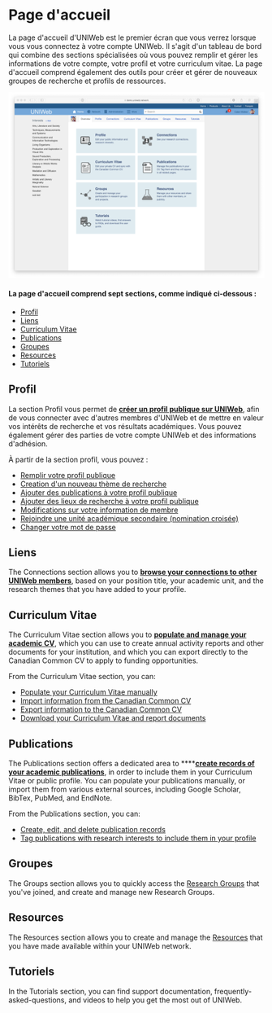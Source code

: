 # Page d'accueil

La page d'accueil d'UNIWeb est le premier écran que vous verrez lorsque vous vous connectez à votre compte UNIWeb. Il s'agit d'un tableau de bord qui combine des sections spécialisées où vous pouvez remplir et gérer les informations de votre compte, votre profil et votre curriculum vitae. La page d'accueil comprend également des outils pour créer et gérer de nouveaux groupes de recherche et profils de ressources.

![](../.gitbook/assets/screenshots-copy-10.png)

#### La page d'accueil comprend sept sections, comme indiqué ci-dessous :

* [Profil](the-home-page.md#profil)
* [Liens](the-home-page.md#connections)
* [Curriculum Vitae](the-home-page.md#curriculum-vitae)
* [Publications](the-home-page.md#publications)
* [Groupes](the-home-page.md#groups)
* [Resources](the-home-page.md#resources)
* [Tutoriels](the-home-page.md#tutorials)

## **Profil**

La section Profil vous permet de [**créer un profil publique sur UNIWeb**](../networking-on-uniweb/filling-out-your-public-profile.md), afin de vous connecter avec d'autres membres d'UNIWeb et de mettre en valeur vos intérêts de recherche et vos résultats académiques. Vous pouvez également gérer des parties de votre compte UNIWeb et des informations d'adhésion.

À partir de la section profil, vous pouvez :

* [Remplir votre profil publique](../networking-on-uniweb/filling-out-your-public-profile.md#filling-out-your-public-profile-automatically-using-your-cv) 
* [Creation d'un nouveau thème de recherche](../networking-on-uniweb/research-themes/managing-research-themes.md#creating-new-research-themes)
* [Ajouter des publications à votre profil publique ](../networking-on-uniweb/research-themes/increasing-discoverability-with-research-themes.md#tagging-your-public-profile-with-research-themes)
* [Ajouter des lieux de recherche à votre profil publique ](../networking-on-uniweb/research-places-1.md)
* [Modifications sur votre information de membre](../uniweb-accounts/account-management/member-account-information.md)
* [Rejoindre une unité académique secondaire \(nomination croisée\)](../uniweb-accounts/academic-units/cross-appointments.md) 
* [Changer votre mot de passe](../uniweb-accounts/account-management/account-login.md#updating-your-uniweb-account-password)

## Liens

The Connections section allows you to [**browse your connections to other UNIWeb members**](../networking-on-uniweb/research-themes/research-connections.md), based on your position title,  your academic unit, and the research themes that you have added to your profile.

## Curriculum Vitae

The Curriculum Vitae section allows you to [**populate and manage your academic CV**](../your-academic-information/your-uniweb-curriculum-vitae-cv.md), which you can use to create annual activity reports and other documents for your institution, and which you can export directly to the Canadian Common CV to apply to funding opportunities.

From the Curriculum Vitae section, you can:

* [Populate your Curriculum Vitae manually](../your-academic-information/your-uniweb-curriculum-vitae-cv.md#populating-your-curriculum-vitae-manually)
* [Import information from the Canadian Common CV](../your-academic-information/your-uniweb-curriculum-vitae-cv.md#importing-from-the-canadian-common-cv)
* [Export information to the Canadian Common CV](../your-academic-information/applying-for-funding-with-the-canadian-common-cv.md#exporting-cv-information-from-uniweb)
* [Download your Curriculum Vitae and report documents](../your-academic-information/downloading-cvs-and-reports.md#downloading-your-own-cv-and-report-files)

## Publications

The Publications section offers a dedicated area to ****[**create records of your academic publications**](../your-academic-information/publications-1.md), in order to include them in your Curriculum Vitae or public profile. You can populate your publications manually, or import them from various external sources, including Google Scholar, BibTex, PubMed, and EndNote.

From the Publications section, you can:

* [Create, edit, and delete publication records](../your-academic-information/publications-1.md#adding-publications-manually)
* [Tag publications with research interests to include them in your profile](../networking-on-uniweb/research-themes/increasing-discoverability-with-research-themes.md#tagging-your-publications-with-research-themes)

## Groupes

The Groups section allows you to quickly access the [Research Groups](../networking-on-uniweb/groups-1.md) that you've joined, and create and manage new Research Groups.

## Resources

The Resources section allows you to create and manage the [Resources](../networking-on-uniweb/equipment-profiles-resources/) that you have made available within your UNIWeb network. 

## Tutoriels

In the Tutorials section, you can find support documentation, frequently-asked-questions, and videos to help you get the most out of UNIWeb.

